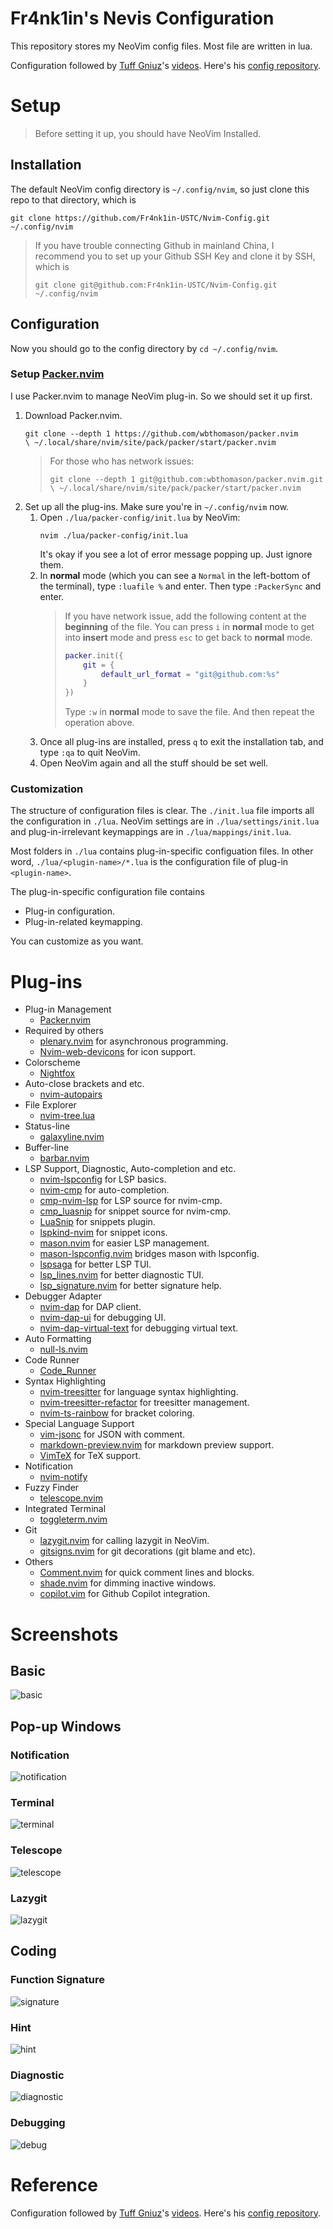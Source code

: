 # Fr4nk1in's Nevis Configuration

This repository stores my NeoVim config files. Most file are written in lua.

Configuration followed by [Tuff Gniuz](https://www.youtube.com/channel/UC1d_1egvm6BjuRz7qcCuoNA)'s [videos](https://youtu.be/qb6fPgZMRF4). Here's his [config repository](https://github.com/tuffgniuz/nvim.lua).

# Setup

> Before setting it up, you should have NeoVim Installed.

## Installation

The default NeoVim config directory is `~/.config/nvim`, so just clone this repo to that directory, which is

```shell
git clone https://github.com/Fr4nk1in-USTC/Nvim-Config.git ~/.config/nvim
```

> If you have trouble connecting Github in mainland China, I recommend you to set up your Github SSH Key and clone it by SSH, which is
>
> ```shell
> git clone git@github.com:Fr4nk1in-USTC/Nvim-Config.git ~/.config/nvim
> ```

## Configuration

Now you should go to the config directory by `cd ~/.config/nvim`.

### Setup [Packer.nvim](https://github.com/wbthomason/packer.nvim)

I use Packer.nvim to manage NeoVim plug-in. So we should set it up first.

1. Download Packer.nvim.
   ```shell
   git clone --depth 1 https://github.com/wbthomason/packer.nvim
   \ ~/.local/share/nvim/site/pack/packer/start/packer.nvim
   ```
   > For those who has network issues:
   >
   > ```
   > git clone --depth 1 git@github.com:wbthomason/packer.nvim.git
   > \ ~/.local/share/nvim/site/pack/packer/start/packer.nvim
   > ```
2. Set up all the plug-ins. Make sure you're in `~/.config/nvim` now.
   1. Open `./lua/packer-config/init.lua` by NeoVim:
      ```shell
      nvim ./lua/packer-config/init.lua
      ```
      It's okay if you see a lot of error message popping up. Just ignore them.
   2. In **normal** mode (which you can see a `Normal` in the left-bottom of the terminal), type `:luafile %` and enter. Then type `:PackerSync` and enter.
      > If you have network issue, add the following content at the **beginning** of the file. You can press `i` in **normal** mode to get into **insert** mode and press `esc` to get back to **normal** mode.
      >
      > ```lua
      > packer.init({
      >     git = {
      >         default_url_format = "git@github.com:%s"
      >     }
      > })
      > ```
      >
      > Type `:w` in **normal** mode to save the file. And then repeat the operation above.
   3. Once all plug-ins are installed, press `q` to exit the installation tab, and type `:qa` to quit NeoVim.
   4. Open NeoVim again and all the stuff should be set well.

### Customization

The structure of configuration files is clear. The `./init.lua` file imports all the configuration in `./lua`. NeoVim settings are in `./lua/settings/init.lua` and plug-in-irrelevant keymappings are in `./lua/mappings/init.lua`.

Most folders in `./lua` contains plug-in-specific configuation files. In other word, `./lua/<plugin-name>/*.lua` is the configuration file of plug-in `<plugin-name>`.

The plug-in-specific configuration file contains

- Plug-in configuration.
- Plug-in-related keymapping.

You can customize as you want.

# Plug-ins

- Plug-in Management
  - [Packer.nvim](https://github.com/wbthomason/packer.nvim)
- Required by others
  - [plenary.nvim](https://github.com/nvim-lua/plenary.nvim) for asynchronous programming.
  - [Nvim-web-devicons](https://github.com/kyazdani42/nvim-web-devicons) for icon support.
- Colorscheme
  - [Nightfox](https://github.com/EdenEast/nightfox.nvim)
- Auto-close brackets and etc.
  - [nvim-autopairs](https://github.com/windwp/nvim-autopairs)
- File Explorer
  - [nvim-tree.lua](https://github.com/kyazdani42/nvim-tree.lua)
- Status-line
  - [galaxyline.nvim](https://github.com/glepnir/galaxyline.nvim)
- Buffer-line
  - [barbar.nvim](https://github.com/romgrk/barbar.nvim)
- LSP Support, Diagnostic, Auto-completion and etc.
  - [nvim-lspconfig](https://github.com/neovim/nvim-lspconfig) for LSP basics.
  - [nvim-cmp](https://github.com/hrsh7th/nvim-cmp) for auto-completion.
  - [cmp-nvim-lsp](https://github.com/hrsh7th/cmp-nvim-lsp) for LSP source for nvim-cmp.
  - [cmp_luasnip](https://github.com/saadparwaiz1/cmp_luasnip) for snippet source for nvim-cmp.
  - [LuaSnip](https://github.com/L3MON4D3/LuaSnip) for snippets plugin.
  - [lspkind-nvim](https://github.com/onsails/lspkind.nvim) for snippet icons.
  - [mason.nvim](https://github.com/williamboman/mason.nvim) for easier LSP management.
  - [mason-lspconfig.nvim](https://github.com/williamboman/mason-lspconfig.nvim) bridges mason with lspconfig.
  - [lspsaga](https://github.com/glepnir/lspsaga.nvim) for better LSP TUI.
  - [lsp_lines.nvim](https://git.sr.ht/~whynothugo/lsp_lines.nvim) for better diagnostic TUI.
  - [lsp_signature.nvim](https://github.com/ray-x/lsp_signature.nvim) for better signature help.
- Debugger Adapter
  - [nvim-dap](https://github.com/mfussenegger/nvim-dap) for DAP client.
  - [nvim-dap-ui](https://github.com/rcarriga/nvim-dap-ui) for debugging UI.
  - [nvim-dap-virtual-text](https://github.com/theHamsta/nvim-dap-virtual-text) for debugging virtual text.
- Auto Formatting
  - [null-ls.nvim](https://github.com/jose-elias-alvarez/null-ls.nvim)
- Code Runner
  - [Code_Runner](https://github.com/CRAG666/code_runner.nvim)
- Syntax Highlighting
  - [nvim-treesitter](https://github.com/nvim-treesitter/nvim-treesitter) for language syntax highlighting.
  - [nvim-treesitter-refactor](https://github.com/nvim-treesitter/nvim-treesitter-refactor) for treesitter management.
  - [nvim-ts-rainbow](https://github.com/p00f/nvim-ts-rainbow) for bracket coloring.
- Special Language Support
  - [vim-jsonc](https://github.com/kevinoid/vim-jsonc) for JSON with comment.
  - [markdown-preview.nvim](https://github.com/iamcco/markdown-preview.nvim) for markdown preview support.
  - [VimTeX](https://github.com/lervag/vimtex) for TeX support.
- Notification
  - [nvim-notify](https://github.com/rcarriga/nvim-notify)
- Fuzzy Finder
  - [telescope.nvim](https://github.com/nvim-telescope/telescope.nvim)
- Integrated Terminal
  - [toggleterm.nvim](https://github.com/akinsho/toggleterm.nvim)
- Git
  - [lazygit.nvim](https://github.com/kdheepak/lazygit.nvim) for calling lazygit in NeoVim.
  - [gitsigns.nvim](https://github.com/lewis6991/gitsigns.nvim) for git decorations (git blame and etc).
- Others
  - [Comment.nvim](https://github.com/numToStr/Comment.nvim) for quick comment lines and blocks.
  - [shade.nvim](https://github.com/sunjon/Shade.nvim) for dimming inactive windows.
  - [copilot.vim](https://github.com/github/copilot.vim) for Github Copilot integration.

# Screenshots

## Basic

![basic](./assets/basic.png)

## Pop-up Windows

### Notification

![notification](./assets/notification.png)

### Terminal

![terminal](./assets/terminal.png)

### Telescope

![telescope](./assets/telescope.png)

### Lazygit

![lazygit](./assets/git.png)

## Coding

### Function Signature

![signature](./assets/signature.png)

### Hint

![hint](./assets/hint.png)

### Diagnostic

![diagnostic](./assets/diagnostic.png)

### Debugging

![debug](./assets/debug.png)

# Reference

Configuration followed by [Tuff Gniuz](https://www.youtube.com/channel/UC1d_1egvm6BjuRz7qcCuoNA)'s [videos](https://youtu.be/qb6fPgZMRF4). Here's his [config repository](https://github.com/tuffgniuz/nvim.lua).
